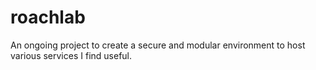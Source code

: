 # roachlab
An ongoing project to create a secure and modular environment to host various services I find useful.
